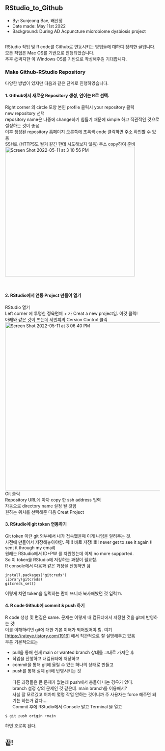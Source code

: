 ## RStudio_to_Github
- By: Sunjeong Bae, 배선정
- Date made: May 11st 2022
- Background: During AD Acpuncture microbiome dysbiosis project<br/><br/>

RStudio 작업 및 R code를 Github로 연동시키는 방법들에 대하여 정리한 글입니다.<br/>
모든 작업은 Mac OS를 기반으로 진행되었습니다.<br/>
추후 @박지한 이 Windows OS를 기반으로 작성해주길 기대합니다.<br/>

### Make Github-RStudio Repository
다양한 방법이 있지만 다음과 같은 단계로 진행하였습니다.<br/>

#### 1. Github에서 새로운 Repository 생성, 언어는 R로 선택. <br/>
  Right corner 의 circle 모양 본인 profile 클릭시 your repository 클릭 <br/>
  new repository 선택 <br/>
  repository name은 나중에 change하기 힘들기 때문에 simple 하고 직관적인 것으로 설정하는 것이 좋음<br/>
  이후 생성된 repository 홈페이지 오른쪽에 초록색 code 클릭하면 주소 확인할 수 있음 <br/>
  SSH로 (HTTPS도 될거 같긴 한데 시도해보지 않음) 주소 copy하여 준비<br/>
  <img width="422" alt="Screen Shot 2022-05-11 at 3 10 56 PM" src="https://user-images.githubusercontent.com/102775904/167780616-f72efa99-6270-4b5a-97ec-e670530519be.png">

  <br/>
  
#### 2. RStudio에서 연동 Project 만들어 열기<br/>
  RStudio 열기 <br/>
  Left corner 에 투명한 정육면체 + 가 Creat a new project임. 이것 클릭! <br/>
  아래와 같은 것이 뜨는데 세번쨰의 Cersion Control 클릭 <br/>
  <img width="547" alt="Screen Shot 2022-05-11 at 3 06 40 PM" src="https://user-images.githubusercontent.com/102775904/167780120-dfc2df44-334a-472f-a916-6e442d9ceb34.png"><br/>
  Git 클릭<br/>
  Repository URL에 아까 copy 한 ssh address 입력<br/>
  자동으로 directory name 설정 될 것임 <br/>
  원하는 위치를 선택해준 다음 Creat Project <br/>

#### 3. RStudio에 git token 연동하기
  Git token 이란 git 외부에서 내가 접속했을때 이게 나임을 알려주는 것. <br/>
  사전에 만들어서 저장해놓아야함. 꼭!!! 바로 저장!!!!!! never get to see it again (I sent it through my email) <br/>
  원래는 RStudio에서 ID+PW 를 지원했는데 이제 no more supported. <br/>
  So 이 token을 RStudio에 저장하는 과정이 필요함. <br/>
  R console에서 다음과 같은 과정을 진행하면 됨 <br/>
  
~~~R~~~
install.packages("gitcreds")
library(gitcreds)
gitcreds_set()
~~~~~~~
  이렇게 치면 token을 입력하는 란이 뜨니까 복사해놨던 것 입력ㄲ.<br/>
  
#### 4. R code Github에 commit & push 하기
  R code 생성 및 편집은 same. 문제는 이렇게 내 컴퓨터에서 저장한 것을 git에 반영하는 것! <br/>
  이를 이해하려면 git에 대한 기본 이해가 되어있어야 함. 여기[https://rateye.tistory.com/1916] 에서 직관적으로 잘 설명해주고 있음 <br/>
  무튼 기본적으로는 
  - pull을 통해 현재 main or wanted branch 상태를 그대로 가져온 후
  - 작업을 진행하고 내컴퓨터에 저장하고
  - commit을 통해 git에 올릴 수 있는 하나의 상태로 만들고
  - push를 통해 실제 git에 반영시키는 것<br/><br/>
  다른 과정들은 큰 문제가 없는데 push에서 충돌이 나는 경우가 있다.<br/>
  branch 설정 상의 문제인 것 같은데. main branch를 이용해서? <br/>
  사실 잘 모르겠고 어차피 몇명 작업 안하는 것이니까 주 사용자는 force 해주면 되기는 하는거 같다....<br/>
  Commit 후에 RStudio에서 Console 말고 Terminal 을 열고<br/> 
~~~~~
$ git push origin +main
~~~~~~~
  하면 호로록 된다.

## 끝!


